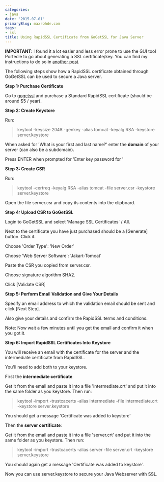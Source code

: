 ```yaml
---
categories:
- java
date: "2015-07-01"
primaryBlog: maxrohde.com
tags:
- ssl
title: Using RapidSSL Certificate from GoGetSSL for Java Server
---
```


**IMPORTANT**: I found it a lot easier and less error prone to use the GUI tool Portecle to go about generating a SSL certificate/key. You can find my instructions to do so in [another post](http://maxrohde.com/2015/08/03/use-signed-ssl-certificate-with-java/).

The following steps show how a RapidSSL certificate obtained through GoGetSSL can be used to secure a Java server.

**Step 1: Purchase Certificate**

Go to [gogetssl](https://www.gogetssl.com/) and purchase a Standard RapidSSL certificate (should be around $5 / year).

**Step 2: Create Keystore**

Run:

> keytool -keysize 2048 -genkey -alias tomcat -keyalg RSA -keystore server.keystore

When asked for 'What is your first and last name?' enter the **domain** of your server (can also be a subdomain).

Press ENTER when prompted for 'Enter key password for <tomcat>'

**Step 3: Create CSR**

Run:

> keytool -certreq -keyalg RSA -alias tomcat -file server.csr -keystore server.keystore

Open the file server.csr and copy its contents into the clipboard.

**Step 4: Upload CSR to GoGetSSL**

Login to GoGetSSL and select 'Manage SSL Certificates' / All.

Next to the certificate you have just purchased should be a \[Generate\] button. Click it.

Choose 'Order Type': 'New Order'

Choose 'Web Server Software': 'Jakart-Tomcat'

Paste the CSR you copied from server.csr.

Choose signature algorithm SHA2.

Click \[Validate CSR\]

**Step 5: Perform Email Validation and Give Your Details**

Specify an email address to which the validation email should be sent and click \[Next Step\].

Also give your details and confirm the RapidSSL terms and conditions.

Note: Now wait a few minutes until you get the email and confirm it when you got it.

**Step 6: Import RapidSSL Certificates Into Keystore**

You will receive an email with the certificate for the server and the intermediate certificate from RapidSSL.

You'll need to add both to your keystore.

First the **intermediate certificate**:

Get it from the email and paste it into a file 'intermediate.crt' and put it into the same folder as you keystore. Then run:

> keytool -import -trustcacerts -alias intermediate -file intermediate.crt -keystore server.keystore

You should get a message 'Certificate was added to keystore'

Then the **server certificate**:

Get it from the email and paste it into a file 'server.crt' and put it into the same folder as you keystore. Then run:

> keytool -import -trustcacerts -alias server -file server.crt -keystore server.keystore

You should again get a message 'Certificate was added to keystore'.

Now you can use server.keystore to secure your Java Webserver with SSL.
